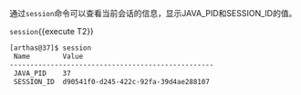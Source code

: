 
通过`session`命令可以查看当前会话的信息，显示JAVA_PID和SESSION_ID的值。

`session`{{execute T2}}

```bash
[arthas@37]$ session
 Name        Value
--------------------------------------------------
 JAVA_PID    37
 SESSION_ID  d90541f0-d245-422c-92fa-39d4ae288107
```
